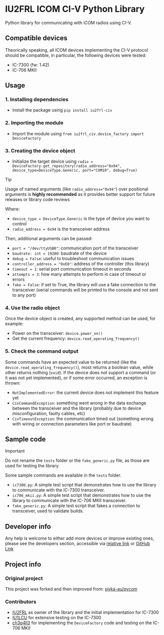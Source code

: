 # IU2FRL ICOM CI-V Python Library

Python library for communicating with iCOM radios using CI-V.

## Compatible devices

Theorically speaking, all ICOM devices implementing the CI-V protocol should be compatible, in particular, the following devices were tested:

- IC-7300 (fw: 1.42)
- IC-706 MKII

## Usage

### 1. Installing dependencies

- Install the package using `pip install iu2frl-civ`

### 2. Importing the module

- Import the module using `from iu2frl_civ.device_factory import DeviceFactory`

### 3. Creating the device object

- Initialize the target device using `radio = DeviceFactory.get_repository(radio_address="0x94", device_type=DeviceType.Generic, port="COM10", debug=True)`

> [!TIP]
> Usage of named arguments (like `radio_address="0x94"`) over positional arguments is **highly recommended** as it provides better support for future releases or library code reviews

Where:

- `device_type = DeviceType.Generic` is the type of device you want to control
- `radio_address = 0x94` is the transceiver address

Then, additional arguments can be passed:

- `port = "/dev/ttyUSB0"`: communication port of the transceiver
- `baudrate: int = 19200`: baudrate of the device
- `debug = False`: useful to troubleshoot communication issues
- `controller_address = "0xE0"`: address of the controller (this library)
- `timeout = 1`: serial port communication timeout in seconds
- `attempts = 3`: how many attempts to perform in case of timeout or errors
- `fake = False`: if set to True, the library will use a fake connection to the transceiver (serial commands will be printed to the console and not sent to any port)

### 4. Use the radio object

Once the device object is created, any supported method can be used, for example:

- Power on the transceiver: `device.power_on()`
- Get the current frequency: `device.read_operating_frequency()`

### 5. Check the command output

Some commands have an expected value to be returned (like the `device.read_operating_frequency()`), most returns a boolean value, while other returns nothing (`void`). If the device does not support a command (or it was not yet implemented), or if some error occurred, an exception is thrown:

- `NotImplementedError`: the current device does not implement this feature yet
- `CivCommandException`: something went wrong in the data exchange between the transceiver and the library (probably due to device misconfiguration, faulty cables, etc)
- `CivTimeoutException`: the communication timed out (something wrong with wiring or connection parameters like port or baudrate)

## Sample code

> [!IMPORTANT]
> Do not rename the `tests` folder or the `fake_generic.py` file, as those are used for testing the library.

Some sample commands are available in the `tests` folder.

- `ic7300.py`: A simple test script that demonstrates how to use the library to communicate with the IC-7300 transceiver.
- `ic706_mkii.py`: A simple test script that demonstrates how to use the library to communicate with the IC-706 MKII transceiver.
- `fake_generic.py`: A simple test script that fakes a connection to transceiver, used to validate builds.

## Developer info

Any help is welcome to either add more devices or improve existing ones, please see the developers section, accessible via [relative link](./CONTRIBUTING.md) or [GitHub Link](https://github.com/iu2frl/iu2frl-civ/blob/main/CONTRIBUTING.md)

## Project info

### Original project

This project was forked and then improved from: [siyka-au/pycom](https://github.com/siyka-au/pycom)

### Contributors

- [IU2FRL](https://github.com/iu2frl) as owner of the library and the initial implementation for IC-7300
- [IU1LCU](https://www.qrz.com/db/IU1LCU) for extensive testing on the IC-7300
- [ch3p4ll3](https://github.com/ch3p4ll3) for implementing the `DeviceFactory` code and testing on the IC-706 MKII
